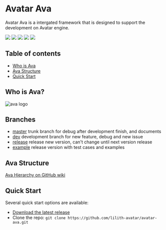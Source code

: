 # Avatar Ava
Avatar Ava is a intergated framework that is designed to support the development on Avatar engine.

[![](https://img.shields.io/badge/-DaVinci-MediumPurple)](http://api.projectdavinci.com/)
[![](https://img.shields.io/badge/-framework-brightgreen)](https://github.com/lilith-avatar/avatar-ava)
[![](https://img.shields.io/badge/-Ava-ff69b4)](https://github.com/lilith-avatar/avatar-ava/wiki)
[![](https://img.shields.io/badge/-wiki-DeepSkyBlue)](https://github.com/lilith-avatar/avatar-ava/wiki)
[![](https://img.shields.io/badge/-api%20plugin-9cf)](https://github.com/lilith-avatar/davinci-api-wrap)

## Table of contents

* [Who is Ava](#who-is-ava?)
* [Ava Structure](#ava-structure)
* [Quick Start](#quick-start)


## Who is Ava? 
![ava logo](https://i.pinimg.com/564x/f1/af/3d/f1af3d3db9c5711dda1d29a585c3bf03.jpg "ava: blessed, beautiful")

## Branches
* [master](https://github.com/lilith-avatar/avatar-ava) trunk branch for debug after development finish, and documents 
* [dev](https://github.com/lilith-avatar/avatar-ava/tree/dev) development branch for new feature, debug and new issue
* [release](https://github.com/lilith-avatar/avatar-ava/tree/release) release new version, can't change until next version release
* [example](https://github.com/lilith-avatar/avatar-ava/tree/example) release version with test cases and examples

## Ava Structure
[Ava Hierarchy on GitHub wiki](https://github.com/lilith-avatar/avatar-ava/wiki/Hierarchy)

## Quick Start
Several quick start options are available:

 * [Download the latest release](https://github.com/lilith-avatar/avatar-ava/releases)
 * Clone the repo: `git clone https://github.com/lilith-avatar/avatar-ava.git`

